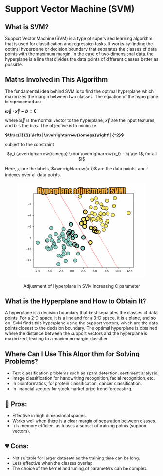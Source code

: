 # Support Vector Machine (SVM)

## What is SVM?

Support Vector Machine (SVM) is a type of supervised learning algorithm that is used for classification and regression tasks. It works by finding the optimal hyperplane or decision boundary that separates the classes of data points with the maximum margin. In the case of two-dimensional data, the hyperplane is a line that divides the data points of different classes better as possible.


## Maths Involved in This Algorithm

The fundamental idea behind SVM is to find the optimal hyperplane which maximizes the margin between two classes. The equation of the hyperplane is represented as:

**$\overrightarrow{\omega} \cdot \overrightarrow{x} - b =0$**

where $\overrightarrow{\omega}$ is the normal vector to the hyperplane, $\overrightarrow{x}$ are the input features, and $b$ is the bias. The objective is to minimize

**$\frac{1}{2} \left\| \overrightarrow{\omega}\right\| {^2}$**

subject to the constraint

<div align="center">
$y_i (\overrightarrow{\omega} \cdot \overrightarrow{x_i} - b) \ge  1$, for all $i$
</div>

Here, $y_i$ are the labels, $\overrightarrow{x_i}$ are the data points, and $i$ indexes over all data points.

<div align="center">
   <figure>
       <img src="svm_animation.gif" alt="SVM Process" width="500px">
       <p>Adjustment of Hyperplane in SVM increasing C parameter</p>
   </figure>
</div>

## What is the Hyperplane and How to Obtain It?

A hyperplane is a decision boundary that best separates the classes of data points. For a 2-D space, it is a line and for a 3-D space, it is a plane, and so on. SVM finds this hyperplane using the support vectors, which are the data points closest to the decision boundary. The optimal hyperplane is obtained where the distance between the support vectors and the hyperplane is maximized, leading to a maximum margin classifier.


## Where Can I Use This Algorithm for Solving Problems?

* Text classification problems such as spam detection, sentiment analysis.
* Image classification for handwriting recognition, facial recognition, etc.
* In bioinformatics, for protein classification, cancer classification.
* In financial sectors for stock market price trend forecasting.

## 💚 Pros:

* Effective in high dimensional spaces.
* Works well when there is a clear margin of separation between classes.
* It is memory efficient as it uses a subset of training points (support vectors).

## 💔 Cons:

* Not suitable for larger datasets as the training time can be long.
* Less effective when the classes overlap.
* The choice of the kernel and tuning of parameters can be complex.

